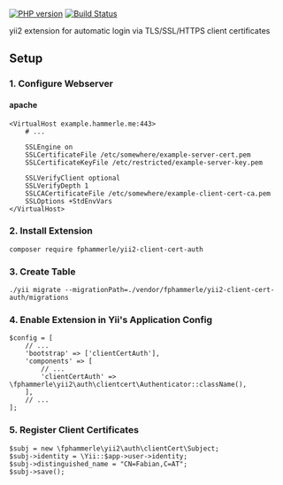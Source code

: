 [![PHP version](https://badge.fury.io/ph/fphammerle%2Fyii2-client-cert-auth.svg)](https://badge.fury.io/ph/fphammerle%2Fyii2-client-cert-auth)
[![Build Status](https://travis-ci.org/fphammerle/yii2-client-cert-auth.svg?branch=master)](https://travis-ci.org/fphammerle/yii2-client-cert-auth)


yii2 extension for automatic login via TLS/SSL/HTTPS client certificates


## Setup

### 1. Configure Webserver

#### apache

```
<VirtualHost example.hammerle.me:443>
    # ...

    SSLEngine on
    SSLCertificateFile /etc/somewhere/example-server-cert.pem
    SSLCertificateKeyFile /etc/restricted/example-server-key.pem

    SSLVerifyClient optional
    SSLVerifyDepth 1
    SSLCACertificateFile /etc/somewhere/example-client-cert-ca.pem
    SSLOptions +StdEnvVars
</VirtualHost>
```

### 2. Install Extension

```
composer require fphammerle/yii2-client-cert-auth
```

### 3. Create Table

```
./yii migrate --migrationPath=./vendor/fphammerle/yii2-client-cert-auth/migrations
```

### 4. Enable Extension in Yii's Application Config

```
$config = [
    // ...
    'bootstrap' => ['clientCertAuth'],
    'components' => [
        // ...
        'clientCertAuth' => \fphammerle\yii2\auth\clientcert\Authenticator::className(),
    ],
    // ...
];
```

### 5. Register Client Certificates

```
$subj = new \fphammerle\yii2\auth\clientCert\Subject;
$subj->identity = \Yii::$app->user->identity;
$subj->distinguished_name = "CN=Fabian,C=AT";
$subj->save();
```
